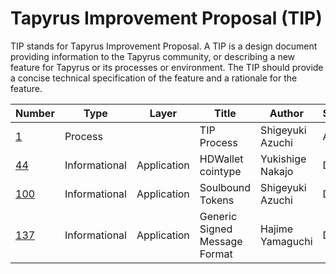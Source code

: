 # Tapyrus Improvement Proposal (TIP)

TIP stands for Tapyrus Improvement Proposal. A TIP is a design document providing information to the Tapyrus community,
or describing a new feature for Tapyrus or its processes or environment. 
The TIP should provide a concise technical specification of the feature and a rationale for the feature.

| Number             | Type    | Layer | Title   | Author           | Status |
|--------------------|---------|--|---------|------------------|--------|
| [1](tip-0001.md)   | Process |  | TIP Process | Shigeyuki Azuchi | Active |
| [44](tip-0044.md)  | Informational | Application | HDWallet cointype | Yukishige Nakajo | Draft |
| [100](tip-0100.md) | Informational | Application | Soulbound Tokens | Shigeyuki Azuchi | Draft |
| [137](tip-0137.md) | Informational | Application | Generic Signed Message Format | Hajime Yamaguchi | Draft |
